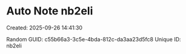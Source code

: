 ﻿# Auto Note nb2eli
Created: 2025-09-26 14:41:30

Random GUID: c55b66a3-3c5e-4bda-812c-da3aa23d5fc8
Unique ID: nb2eli
